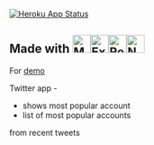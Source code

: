 [![Heroku App Status](http://heroku-shields.herokuapp.com/toplinks-twitter-app)](https://toplinks-twitter-app.herokuapp.com)

## Made with  <a href="https://www.mongodb.org/" title="MongoDB"><img src="https://github.com/tomchen/stack-icons/blob/master/logos/mongodb-icon.svg" alt="MongoDB" width="32px" height="32px"></a><a href="https://expressjs.com/" title="Express"><img src="https://github.com/tomchen/stack-icons/blob/master/logos/express.svg" alt="Express" width="32px" height="32px"></a><a href="https://reactjs.org/" title="React"><img src="https://github.com/tomchen/stack-icons/blob/master/logos/react.svg" alt="React" width="32px" height="32px"></a><a href="https://nodejs.org/" title="Node.js"><img src="https://github.com/tomchen/stack-icons/blob/master/logos/nodejs-icon.svg" alt="Node.js" width="32px" height="32px"></a>

For [demo](https://toplinks-twitter-app.herokuapp.com/)

Twitter app -
- shows most popular account
- list of most popular accounts

from recent tweets
